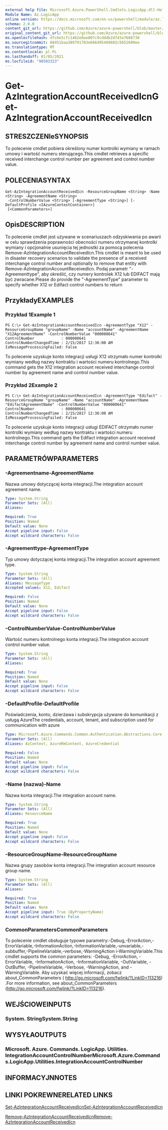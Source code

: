 ```yaml
---
external help file: Microsoft.Azure.PowerShell.Cmdlets.LogicApp.dll-Help.xml
Module Name: Az.LogicApp
online version: https://docs.microsoft.com/en-us/powershell/module/az.logicapp/get-azintegrationaccountreceivedicn
schema: 2.0.0
content_git_url: https://github.com/Azure/azure-powershell/blob/master/src/LogicApp/LogicApp/help/Get-AzIntegrationAccountReceivedIcn.md
original_content_git_url: https://github.com/Azure/azure-powershell/blob/master/src/LogicApp/LogicApp/help/Get-AzIntegrationAccountReceivedIcn.md
ms.openlocfilehash: d7c6e5cfc1462e0ae807c9cdddb2d743a7608738
ms.sourcegitcommit: 68451baa389791703e666d95469602c5652609ee
ms.translationtype: MT
ms.contentlocale: pl-PL
ms.lasthandoff: 01/05/2021
ms.locfileid: "98503323"
---
```

# <span data-ttu-id="433f5-101">Get-AzIntegrationAccountReceivedIcn</span><span class="sxs-lookup"><span data-stu-id="433f5-101">Get-AzIntegrationAccountReceivedIcn</span></span>

## <span data-ttu-id="433f5-102">STRESZCZENIe</span><span class="sxs-lookup"><span data-stu-id="433f5-102">SYNOPSIS</span></span>
<span data-ttu-id="433f5-103">To polecenie cmdlet pobiera określony numer kontrolki wymiany w ramach umowy i wartość numeru sterującego.</span><span class="sxs-lookup"><span data-stu-id="433f5-103">This cmdlet retrieves a specific received interchange control number per agreement and control number value.</span></span>

## <span data-ttu-id="433f5-104">POLECENIA</span><span class="sxs-lookup"><span data-stu-id="433f5-104">SYNTAX</span></span>

```
Get-AzIntegrationAccountReceivedIcn -ResourceGroupName <String> -Name <String> -AgreementName <String>
 -ControlNumberValue <String> [-AgreementType <String>] [-DefaultProfile <IAzureContextContainer>]
 [<CommonParameters>]
```

## <span data-ttu-id="433f5-105">Opis</span><span class="sxs-lookup"><span data-stu-id="433f5-105">DESCRIPTION</span></span>
<span data-ttu-id="433f5-106">To polecenie cmdlet jest używane w scenariuszach odzyskiwania po awarii w celu sprawdzenia poprawności obecności numeru otrzymanej kontrolki wymiany i opcjonalnie usunięcia tej jednostki za pomocą polecenia Remove-AzIntegrationAccountReceivedIcn.</span><span class="sxs-lookup"><span data-stu-id="433f5-106">This cmdlet is meant to be used in disaster recovery scenarios to validate the presence of a received interchange control number and optionally to remove that entity with Remove-AzIntegrationAccountReceivedIcn.</span></span>
<span data-ttu-id="433f5-107">Podaj parametr "-Agreementtype", aby określić, czy numery kontrolek X12 lub EDIFACT mają być zwracane.</span><span class="sxs-lookup"><span data-stu-id="433f5-107">Please do provide the "-AgreementType" parameter to specify whether X12 or Edifact control numbers to return</span></span>

## <span data-ttu-id="433f5-108">Przykłady</span><span class="sxs-lookup"><span data-stu-id="433f5-108">EXAMPLES</span></span>

### <span data-ttu-id="433f5-109">Przykład 1</span><span class="sxs-lookup"><span data-stu-id="433f5-109">Example 1</span></span>
```
PS C:\> Get-AzIntegrationAccountReceivedIcn -AgreementType "X12" -ResourceGroupName "groupName" -Name "accountName" -AgreementName "X12AgreementName" -ControlNumberValue "000000641"
ControlNumber            : 000000641
ControlNumberChangedTime : 2/15/2017 12:36:00 AM
IsMessageProcessingFailed: False
```

<span data-ttu-id="433f5-110">To polecenie uzyskuje konto integracji usługi X12 otrzymało numer kontrolki wymiany według nazwy kontraktu i wartości numeru kontrolnego.</span><span class="sxs-lookup"><span data-stu-id="433f5-110">This command gets the X12 integration account received interchange control number by agreement name and control number value.</span></span>

### <span data-ttu-id="433f5-111">Przykład 2</span><span class="sxs-lookup"><span data-stu-id="433f5-111">Example 2</span></span>
```
PS C:\> Get-AzIntegrationAccountReceivedIcn -AgreementType "Edifact" -ResourceGroupName "groupName" -Name "accountName" -AgreementName "EdifactAgreementName" -ControlNumberValue "000000641"
ControlNumber            : 000000641
ControlNumberChangedTime : 2/15/2017 12:36:00 AM
IsMessageProcessingFailed: False
```

<span data-ttu-id="433f5-112">To polecenie uzyskuje konto integracji usługi EDIFACT otrzymało numer kontrolki wymiany według nazwy kontraktu i wartości numeru kontrolnego.</span><span class="sxs-lookup"><span data-stu-id="433f5-112">This command gets the Edifact integration account received interchange control number by agreement name and control number value.</span></span>

## <span data-ttu-id="433f5-113">PARAMETRÓW</span><span class="sxs-lookup"><span data-stu-id="433f5-113">PARAMETERS</span></span>

### <span data-ttu-id="433f5-114">-Agreementname</span><span class="sxs-lookup"><span data-stu-id="433f5-114">-AgreementName</span></span>
<span data-ttu-id="433f5-115">Nazwa umowy dotyczącej konta integracji.</span><span class="sxs-lookup"><span data-stu-id="433f5-115">The integration account agreement name.</span></span>

```yaml
Type: System.String
Parameter Sets: (All)
Aliases:

Required: True
Position: Named
Default value: None
Accept pipeline input: False
Accept wildcard characters: False
```

### <span data-ttu-id="433f5-116">-Agreementtype</span><span class="sxs-lookup"><span data-stu-id="433f5-116">-AgreementType</span></span>
<span data-ttu-id="433f5-117">Typ umowy dotyczącej konta integracji.</span><span class="sxs-lookup"><span data-stu-id="433f5-117">The integration account agreement type.</span></span>

```yaml
Type: System.String
Parameter Sets: (All)
Aliases: MessageType
Accepted values: X12, Edifact

Required: False
Position: Named
Default value: None
Accept pipeline input: False
Accept wildcard characters: False
```

### <span data-ttu-id="433f5-118">-ControlNumberValue</span><span class="sxs-lookup"><span data-stu-id="433f5-118">-ControlNumberValue</span></span>
<span data-ttu-id="433f5-119">Wartość numeru kontrolnego konta integracji.</span><span class="sxs-lookup"><span data-stu-id="433f5-119">The integration account control number value.</span></span>

```yaml
Type: System.String
Parameter Sets: (All)
Aliases:

Required: True
Position: Named
Default value: None
Accept pipeline input: False
Accept wildcard characters: False
```

### <span data-ttu-id="433f5-120">-DefaultProfile</span><span class="sxs-lookup"><span data-stu-id="433f5-120">-DefaultProfile</span></span>
<span data-ttu-id="433f5-121">Poświadczenia, konto, dzierżawa i subskrypcja używane do komunikacji z usługą Azure</span><span class="sxs-lookup"><span data-stu-id="433f5-121">The credentials, account, tenant, and subscription used for communication with azure</span></span>

```yaml
Type: Microsoft.Azure.Commands.Common.Authentication.Abstractions.Core.IAzureContextContainer
Parameter Sets: (All)
Aliases: AzContext, AzureRmContext, AzureCredential

Required: False
Position: Named
Default value: None
Accept pipeline input: False
Accept wildcard characters: False
```

### <span data-ttu-id="433f5-122">-Name (nazwa)</span><span class="sxs-lookup"><span data-stu-id="433f5-122">-Name</span></span>
<span data-ttu-id="433f5-123">Nazwa konta integracji.</span><span class="sxs-lookup"><span data-stu-id="433f5-123">The integration account name.</span></span>

```yaml
Type: System.String
Parameter Sets: (All)
Aliases: ResourceName

Required: True
Position: Named
Default value: None
Accept pipeline input: False
Accept wildcard characters: False
```

### <span data-ttu-id="433f5-124">-ResourceGroupName</span><span class="sxs-lookup"><span data-stu-id="433f5-124">-ResourceGroupName</span></span>
<span data-ttu-id="433f5-125">Nazwa grupy zasobów konta integracji.</span><span class="sxs-lookup"><span data-stu-id="433f5-125">The integration account resource group name.</span></span>

```yaml
Type: System.String
Parameter Sets: (All)
Aliases:

Required: True
Position: Named
Default value: None
Accept pipeline input: True (ByPropertyName)
Accept wildcard characters: False
```

### <span data-ttu-id="433f5-126">CommonParameters</span><span class="sxs-lookup"><span data-stu-id="433f5-126">CommonParameters</span></span>
<span data-ttu-id="433f5-127">To polecenie cmdlet obsługuje typowe parametry:-Debug,-ErrorAction,-ErrorVariable,-InformationAction,-InformationVariable,-unvariable,-subbuffer,-PipelineVariable,-verbose,-WarningAction i-WarningVariable.</span><span class="sxs-lookup"><span data-stu-id="433f5-127">This cmdlet supports the common parameters: -Debug, -ErrorAction, -ErrorVariable, -InformationAction, -InformationVariable, -OutVariable, -OutBuffer, -PipelineVariable, -Verbose, -WarningAction, and -WarningVariable.</span></span> <span data-ttu-id="433f5-128">Aby uzyskać więcej informacji, zobacz about_CommonParameters ( http://go.microsoft.com/fwlink/?LinkID=113216) .</span><span class="sxs-lookup"><span data-stu-id="433f5-128">For more information, see about_CommonParameters (http://go.microsoft.com/fwlink/?LinkID=113216).</span></span>

## <span data-ttu-id="433f5-129">WEJŚCIOWE</span><span class="sxs-lookup"><span data-stu-id="433f5-129">INPUTS</span></span>

### <span data-ttu-id="433f5-130">System. String</span><span class="sxs-lookup"><span data-stu-id="433f5-130">System.String</span></span>

## <span data-ttu-id="433f5-131">WYSYŁA</span><span class="sxs-lookup"><span data-stu-id="433f5-131">OUTPUTS</span></span>

### <span data-ttu-id="433f5-132">Microsoft. Azure. Commands. LogicApp. Utilities. IntegrationAccountControlNumber</span><span class="sxs-lookup"><span data-stu-id="433f5-132">Microsoft.Azure.Commands.LogicApp.Utilities.IntegrationAccountControlNumber</span></span>

## <span data-ttu-id="433f5-133">INFORMACYJN</span><span class="sxs-lookup"><span data-stu-id="433f5-133">NOTES</span></span>

## <span data-ttu-id="433f5-134">LINKI POKREWNE</span><span class="sxs-lookup"><span data-stu-id="433f5-134">RELATED LINKS</span></span>

[<span data-ttu-id="433f5-135">Set-AzIntegrationAccountReceivedIcn</span><span class="sxs-lookup"><span data-stu-id="433f5-135">Set-AzIntegrationAccountReceivedIcn</span></span>](./Set-AzIntegrationAccountReceivedIcn.md)

[<span data-ttu-id="433f5-136">Remove-AzIntegrationAccountReceivedIcn</span><span class="sxs-lookup"><span data-stu-id="433f5-136">Remove-AzIntegrationAccountReceivedIcn</span></span>](./Remove-AzIntegrationAccountReceivedIcn.md)

